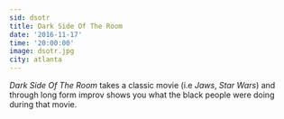 ```yaml
---
sid: dsotr
title: Dark Side Of The Room
date: '2016-11-17'
time: '20:00:00'
image: dsotr.jpg
city: atlanta
---
```

*Dark Side Of The Room* takes a classic movie (i.e *Jaws*, *Star Wars*) and through long form improv shows you what the black people were doing during that movie.
